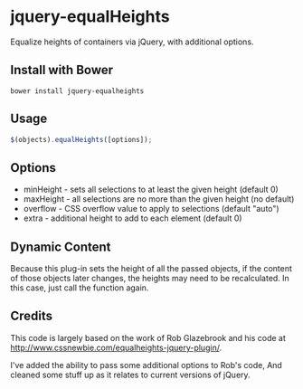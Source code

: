 # jquery-equalHeights

Equalize heights of containers via jQuery, with additional options.


## Install with Bower

```
bower install jquery-equalheights
```


## Usage

```js
$(objects).equalHeights([options]);
```


## Options

* minHeight - sets all selections to at least the given height (default 0)
* maxHeight - all selections are no more than the given height (no default)
* overflow  - CSS overflow value to apply to selections (default "auto")
* extra     - additional height to add to each element (default 0)


## Dynamic Content

Because this plug-in sets the height of all the passed objects, if the content of
those objects later changes, the heights may need to be recalculated.  In this case,
just call the function again.


## Credits

This code is largely based on the work of Rob Glazebrook and his
code at <http://www.cssnewbie.com/equalheights-jquery-plugin/>.

I've added the ability to pass some additional options to Rob's code,
And cleaned some stuff up as it relates to current versions of jQuery.
